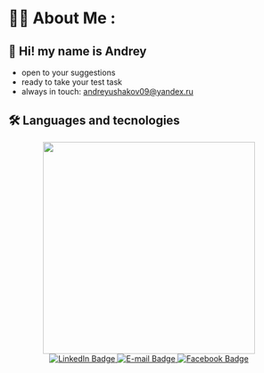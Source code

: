 # :man_technologist: About Me :

## :wave: Hi! my name is Andrey
- open to your suggestions
- ready to take your test task
- always in touch: andreyushakov09@yandex.ru

## :hammer_and_wrench: Languages and tecnologies


<div id="header" align="center">
  <img src="https://media.giphy.com/media/k0ijJhqrUP4T2EvmJ1/giphy.gif" width="380"/>
</div>


<div id="badges" align="center">
  <a href="https://www.linkedin.com/in/%D0%B0%D0%BD%D0%B4%D1%80%D0%B5%D0%B9-%D1%83%D1%88%D0%B0%D0%BA%D0%BE%D0%B2-b2047b237/">
    <img src="https://img.shields.io/badge/LinkedIn-blue?style=for-the-badge&logo=linkedin&logoColor=white" alt="LinkedIn Badge"/>
  </a>
  <a href="mailto:andreyushakov09@yandex.ru">
    <img src="https://img.shields.io/badge/E-mail-red?style=for-the-badge&logo=E-mail&logoColor=white" alt="E-mail Badge"/>
  </a>
  <a href="https://web.facebook.com/andrey.ushakov.50596">
    <img src="https://img.shields.io/badge/Facebook-blue?style=for-the-badge&logo=Facebook&logoColor=white" alt="Facebook Badge"/>
  </a>
</div>

<div id="badges" align="center">
  <img src="https://komarev.com/ghpvc/?username=andrey-ushak0v&style=flat-square&color=green" alt=""/>
</div>
